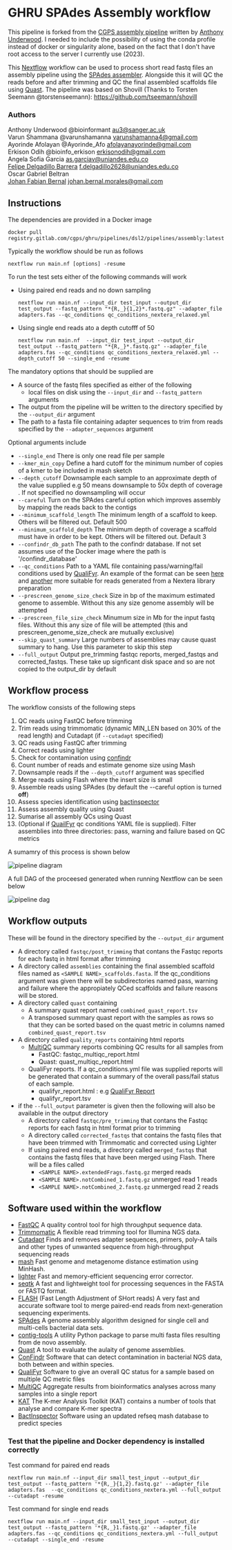 # GHRU SPAdes Assembly workflow
This pipeline is forked from the [CGPS assembly pipeline](https://gitlab.com/cgps/ghru/pipelines/dsl2/pipelines/assembly/-/tree/master) written by [Anthony Underwood](https://gitlab.com/antunderwood). I needed to include the possibility of using the conda profile instead of docker or singularity alone, based on the fact that I don't have root access to the server I currently use (2023).

This [Nextflow](https://www.nextflow.io/) workflow can be used to process short read fastq files an assembly pipeline using the [SPAdes assembler](http://cab.spbu.ru/software/spades/). Alongside this it will QC the reads before and after trimming and QC the final assembled scaffolds file using [Quast](http://quast.sourceforge.net/quast).
The pipeline was based on Shovill (Thanks to Torsten Seemann @torstenseemann): https://github.com/tseemann/shovill

### Authors
Anthony Underwood @bioinformant <au3@sanger.ac.uk>  
Varun Shammana  @varunshamanna <varunshamanna4@gmail.com>  
Ayorinde Afolayan  @Ayorinde_Afo <afolayanayorinde@gmail.com>  
Erkison Odih @bioinfo_erkison <erkisonodih@gmail.com>  
Angela Sofia Garcia  <as.garciav@uniandes.edu.co>  
[Felipe Delgadillo Barrera](https://gitlab.com/felipe_delgadillo_barrera) <f.delgadillo2628@uniandes.edu.co>  
Oscar Gabriel Beltran  
[Johan Fabian Bernal](https://gitlab.com/johan.bernal.morales) <johan.bernal.morales@gmail.com>

## Instructions
The dependencies are provided in a Docker image
```
docker pull registry.gitlab.com/cgps/ghru/pipelines/dsl2/pipelines/assembly:latest
```

Typically the workflow should be run as follows
```
nextflow run main.nf [options] -resume 
```
To run the test sets either of the following commands will work
 - Using paired end reads and no down sampling
    ```
    nextflow run main.nf --input_dir test_input --output_dir test_output --fastq_pattern "*{R,_}{1,2}*.fastq.gz" --adapter_file adapters.fas --qc_conditions qc_conditions_nextera_relaxed.yml 
    ```
 -  Using single end reads ato a depth cutofff of 50
    ```
    nextflow run main.nf  --input_dir test_input --output_dir test_output --fastq_pattern "*{R,_}*.fastq.gz" --adapter_file adapters.fas --qc_conditions qc_conditions_nextera_relaxed.yml --depth_cutoff 50 --single_end -resume
    ```

The mandatory options that should be supplied are
  - A source of the fastq files specified as either of the following
    - local files on disk using the `--input_dir` and `--fastq_pattern` arguments
  - The output from the pipeline will be written to the directory specified by the `--output_dir` argument
  - The path to a fasta file containing adapter sequences to trim from reads specified by the `--adapter_sequences` argument

Optional arguments include
  - `--single_end` There is only one read file per sample
  - `--kmer_min_copy` Define a hard cutoff for the minimum number of copies of a kmer to be included in mash sketch
  - `--depth_cutoff` Downsample each sample to an approximate depth of the value supplied e.g 50 means downsample to 50x depth of coverage . If not specified no downsampling will occur
  - `--careful` Turn on the SPAdes careful option which improves assembly by mapping the reads back to the contigs
  - `--minimum_scaffold_length` The minimum length of a scaffold to keep. Others will be filtered out. Default 500 
  - `--minimum_scaffold_depth` The minimum depth of coverage a scaffold must have in order to be kept. Others will be filtered out. Default 3 
  - `--confindr_db_path` The path to the confindr database. If not set assumes use of the Docker image where the path is '/confindr_database'
  - `--qc_conditions` Path to a YAML file containing pass/warning/fail conditions used by [QualiFyr](https://gitlab.com/cgps/qualifyr). An example of the format can be seen [here](qc_conditions.yml) and [another](qc_conditions_nextera_relaxed.yml)  more suitable for reads generated from a Nextera library preparation
  - `--prescreen_genome_size_check` Size in bp of the maximum estimated genome to assemble. Without this any size genome assembly will be attempted
  - `--prescreen_file_size_check` Minumum size in Mb for the input fastq files. Without this any size of file will be attempted (this and prescreen_genome_size_check are mutually exclusive)
  - `--skip_quast_summary` Large numbers of assemblies may cause quast summary to hang. Use this parameter to skip this step
  - `--full_output` Output pre_trimming fastqc reports, merged_fastqs and corrected_fastqs. These take up signficant disk space and so are not copied to the output_dir by default

## Workflow process
The workflow consists of the following steps

1. QC reads using FastQC before trimming
2. Trim reads using trimmomatic (dynamic MIN_LEN based on 30% of the read length) and Cutadapt (if `--cutadapt` specified)
3. QC reads using FastQC after trimming
4. Correct reads using lighter
5. Check for contamination using [confindr](https://lowandrew.github.io/ConFindr/)
6. Count number of reads and estimate genome size using Mash
7. Downsample reads if the `--depth_cutoff` argument was specified
8. Merge reads using Flash where the insert size is small
9. Assemble reads using SPAdes (by default the --careful option is turned **off**)
10. Assess species identification using [bactinspector](https://gitlab.com/antunderwood/bactinspector)
11. Assess assembly quality using Quast
12. Sumarise all assembly QCs using Quast
13. (Optional if [QuailFyr](https://gitlab.com/cgps/qualifyr) qc conditions YAML file is supplied). Filter assemblies into three directories: pass, warning and failure based on QC  metrics

A sumamry of this process is shown below

![pipeline diagram](README_files/assembly_pipeline_processes.png)

A full DAG of the proceesed generated when running Nextflow can be seen below

![pipeline dag](README_files/pipeline_dag.png)

## Workflow outputs
These will be found in the directory specified by the `--output_dir` argument

  - A directory called `fastqc/post_trimming` that contans the Fastqc reports for each fastq in html format after trimming
  - A directory called `assemblies` containing the final assembled scaffold files named as `<SAMPLE NAME>_scaffolds.fasta`. If the qc_conditions argument was given there will be subdirectories named pass, warning and failure where the appropiately QCed scaffolds and failure reasons will be stored.
  - A directory called `quast` containing
    - A summary quast report named `combined_quast_report.tsv`
    - A transposed summary quast report with the samples as rows so that they can be sorted based on the quast metric in columns named `combined_quast_report.tsv`
  - A directory called `quality_reports` containing html reports
    - [MultiQC](https://multiqc.info/) summary reports combining QC results for all samples from
      - FastQC: fastqc_multiqc_report.html
      - Quast: quast_multiqc_report.html
    - QualiFyr reports. If a qc_conditions.yml file was supplied reports will be generated that contain a summary of the overall pass/fail status of each sample.
      - qualifyr_report.html : e.g [QualiFyr Report](https://glcdn.githack.com/cgps/ghru/pipelines/dsl2/pipelines/assembly/-/raw/develop/README_files/example_qualifyr_report.html)
      - qualifyr_report.tsv
  - if the `--full_output` parameter is given then the following will also be available in the output directory
    - A directory called `fastqc/pre_trimming` that contans the Fastqc reports for each fastq in html format prior to trimming
    - A directory called `corrected_fastqs` that contains the fastq files that have been trimmed with Trimmomatic and corrected using Lighter
    - If using paired end reads, a directory called `merged_fastqs` that contains the fastq files that have been merged using Flash. There will be a files called
      - `<SAMPLE NAME>.extendedFrags.fastq.gz` merged reads
      - `<SAMPLE NAME>.notCombined_1.fastq.gz` unmerged read 1 reads
      - `<SAMPLE NAME>.notCombined_2.fastq.gz` unmerged read 2 reads

## Software used within the workflow
  - [FastQC](https://www.bioinformatics.babraham.ac.uk/projects/fastqc/) A quality control tool for high throughput sequence data.
  - [Trimmomatic](http://www.usadellab.org/cms/?page=trimmomatic) A flexible read trimming tool for Illumina NGS data.
  - [Cutadapt](https://github.com/marcelm/cutadapt/) Finds and removes adapter sequences, primers, poly-A tails and other types of unwanted sequence from high-throughput sequencing reads
  - [mash](https://mash.readthedocs.io/en/latest/) Fast genome and metagenome distance estimation using MinHash.
  - [lighter](https://github.com/mourisl/Lighter) Fast and memory-efficient sequencing error corrector.
  - [seqtk](https://github.com/lh3/seqtk) A fast and lightweight tool for processing sequences in the FASTA or FASTQ format.
  - [FLASH](https://ccb.jhu.edu/software/FLASH/) (Fast Length Adjustment of SHort reads) A very fast and accurate software tool to merge paired-end reads from next-generation sequencing experiments.
  - [SPAdes](http://cab.spbu.ru/software/spades/) A genome assembly algorithm designed for single cell and multi-cells bacterial data sets.
  - [contig-tools](https://pypi.org/project/contig-tools/) A utility Python package to parse multi fasta files resulting from de novo assembly.
  - [Quast](http://quast.sourceforge.net/quast) A tool to evaluate the aulaity of genome assemblies.
  - [ConFindr](https://github.com/OLC-Bioinformatics/ConFindr) Software that can detect contamination in bacterial NGS data, both between and within species.
  - [QualiFyr](https://gitlab.com/cgps/qualifyr) Software to give an overall QC status for a sample based on multiple QC metric files
  - [MultiQC](https://multiqc.info/) Aggregate results from bioinformatics analyses across many samples into a single report
  - [KAT](https://github.com/TGAC/KAT) The K-mer Analysis Toolkit (KAT) contains a number of tools that analyse and compare K-mer spectra
  - [BactInspector](https://gitlab.com/antunderwood/bactinspector) Software using an updated refseq mash database to predict species

### Test that the pipeline and Docker dependency is installed correctly

Test command for paired end reads
```
nextflow run main.nf --input_dir small_test_input --output_dir test_output --fastq_pattern '*{R,_}{1,2}.fastq.gz' --adapter_file adapters.fas  --qc_conditions qc_conditions_nextera.yml --full_output --cutadapt -resume
```

Test command for single end reads
```
nextflow run main.nf --input_dir small_test_input --output_dir test_output --fastq_pattern '*{R,_}1.fastq.gz' --adapter_file adapters.fas --qc_conditions qc_conditions_nextera.yml --full_output  --cutadapt --single_end -resume
```

